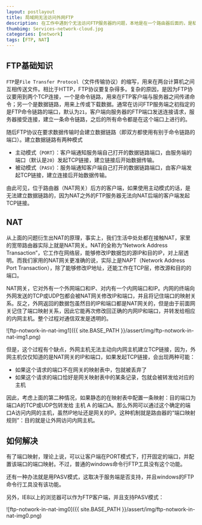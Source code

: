 ```yaml
---
layout: postlayout
title: 局域网无法访问外网FTP
description: 在工作中遇到个无法访问FTP服务器的问题，本地是在一个路由器后面的，是私有的IP地址，使用windows自带的FTP命令行无法与路由器以外的FTP服务器建立数据链接。后来仔细研究了一下FTP协议原理，最后明白了，原来是windows自带的FTP命令行不支持FTP PASV模式导致的。牵扯出本文讨论的话题：FTP原理以及NAT原理
thumbimg: Services-network-cloud.jpg
categories: [network]
tags: [FTP, NAT]
---
```


## FTP基础知识 ##

`FTP`是`File Transfer Protocol`（文件传输协议）的缩写，用来在两台计算机之间互相传送文件。相比于HTTP，FTP协议要复杂得多。复杂的原因，是因为FTP协议要用到两个TCP连接，一个是命令链路，用来在FTP客户端与服务器之间传递命令；另一个是数据链路，用来上传或下载数据。通常在访问FTP服务端之初指定的是FTP命令链路的端口，默认为`21`，客户端向服务器的FTP端口发送连接请求，服务器接受连接，建立一条命令链路，之后的所有命令都是在这个端口上进行的。

随后FTP协议在要求数据传输时会建立数据链路（即双方都使用有别于命令链路的端口）。建立数据链路有两种模式

- 主动模式（`PORT`）：客户端通知服务端自己打开的数据链路端口，由服务端的端口（默认是`20`）发起TCP链接，建立链接后开始数据传输。
- 被动模式（`PASV`）：服务端通知客户端自己打开的数据链路端口，由客户端发起TCP链接，建立连接后开始数据传输。

由此可见，位于路由器（NAT网关）后方的客户端，如果使用主动模式的话，是无法建立数据链路的，因为NAT之外的FTP服务器无法向NAT后端的客户端发起TCP链接。


## NAT ##

从上面的问题衍生出NAT的原理，事实上，我们生活中处处都在接触NAT，家里的宽带路由器实际上就是NAT网关。NAT的全称为“Network Address Transaction”，它工作在网络层，能够修改IP数据包的源IP和目的IP，对上层透明。而我们家用的NAT网关更准确的说，实际上是NAPT（Network Address Port Transaction），除了能够修改IP地址，还能工作在TCP层，修改源和目的的端口。

NAT网关，它对外有一个外网端口和IP、对内有一个内网端口和IP。内网的终端向外网发送的TCP或UDP包都会被NAT网关修改IP和端口，并且将记住端口的映射关系。反之，外网返回的数据包虽然目的IP和端口都是NAT网关的，但是由于前面网关记住了端口映射关系，因此它能再次修改回正确的内网IP和端口，并转发给相应的内网主机。整个过程对通信双发是透明的。

![ftp-notwork-in-nat-img1]({{ site.BASE_PATH }}/assert/img/ftp-notwork-in-nat-img1.png)

但是，这个过程有个缺点，外网主机无法主动向内网主机建立TCP链接，因为，外网主机仅仅知道的是NAT网关的IP和端口，如果发起TCP链接，会出现两种可能：

- 如果这个请求的端口不在网关的映射表中，包就被丢弃了
- 如果这个请求的端口恰好是网关映射表中的某条记录，包就会被转发给对应的主机

因此，考虑上面的第二种情况，如果静态的在映射表中配置一条映射：目的端口为端口A的TCP或UDP包转发给 主机 A 的端口A。那么外网可以通过这个确定的端口A访问内网的主机，虽然IP地址还是网关的IP。这种机制就是路由器的“端口映射规则”：目的就是让外网访问内网主机。

 

## 如何解决 ##

有了端口映射，理论上说，可以让客户端在PORT模式下，打开固定的端口，并配置该端口的端口映射。不过，普通的windows命令行FTP工具没有这个功能。

还有一种办法就是用PASV模式，这取决于服务端是否支持，并且windows的FTP命令行工具没有该功能。

另外，IE8以上的浏览器可以作为FTP客户端，并且支持PASV模式：

![ftp-notwork-in-nat-img0]({{ site.BASE_PATH }}/assert/img/ftp-notwork-in-nat-img0.png)